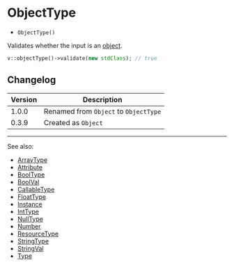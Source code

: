 # ObjectType

- `ObjectType()`

Validates whether the input is an [object](http://php.net/types.object).

```php
v::objectType()->validate(new stdClass); // true
```

## Changelog

Version | Description
--------|-------------
  1.0.0 | Renamed from `Object` to `ObjectType`
  0.3.9 | Created as `Object`

***
See also:

- [ArrayType](ArrayType.md)
- [Attribute](Attribute.md)
- [BoolType](BoolType.md)
- [BoolVal](BoolVal.md)
- [CallableType](CallableType.md)
- [FloatType](FloatType.md)
- [Instance](Instance.md)
- [IntType](IntType.md)
- [NullType](NullType.md)
- [Number](Number.md)
- [ResourceType](ResourceType.md)
- [StringType](StringType.md)
- [StringVal](StringVal.md)
- [Type](Type.md)
